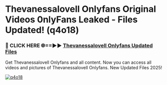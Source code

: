 # Thevanessalovell Onlyfans Original Videos 0nlyFans Leaked - Files Updated! (q4o18)

<h3>🔴 CLICK HERE 🌐==►► <a href="https://tinyurl.com/3hn5wdd3" rel="nofollow">Thevanessalovell Onlyfans Updated Files</a></h3>

Get Thevanessalovell Onlyfans and all content. Now you can access all videos and pictures of Thevanessalovell Onlyfans. New Updated Files 2025!

[![q4o18](https://i.imgur.com/4HnBqBT.gif)](https://tinyurl.com/3hn5wdd3)
